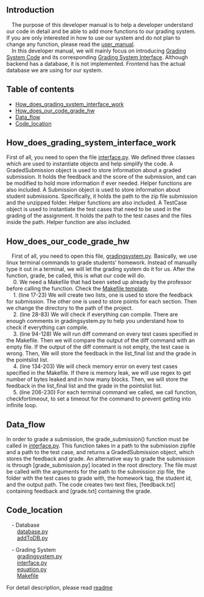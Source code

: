 ## Introduction
&emsp;The purpose of this developer manual is to help a developer understand our code in detail and be able to add more functions to our grading system. 
If you are only interested in how to use our system and do not plan to change any function, please read the [user_manual](User_manual).  
&emsp;In this developer manual, we will mainly focus on introducing [Grading System Code](TestCases/GradingInterface/gradingsystem.py) and its 
corresponding [Grading System Interface](TestCases/GradingInterface/interface.py). Although backend has a database, it is not implemented. Frontend has the actual
database we are using for our system.

## Table of contents
* [How_does_grading_system_interface_work](#How_does_grading_system_interface_work)
* [How_does_our_code_grade_hw](#How_does_our_code_grade_hw)
* [Data_flow](#Data_flow)
* [Code_location](#Code_location)

## How_does_grading_system_interface_work
First of all, you need to open the file [interface.py](TestCases/GradingInterface/interface.py). We defined three classes which are used to instantiate objects and help simplify the code. 
A GradedSubmission object is used to store information about a graded submission. It holds the feedback and the score of the submission, and can be modified to hold more information if ever needed. Helper functions are also included.
A Submission object is used to store information about student submissions. Specifically, it holds the path to the zip file submission and the unzipped folder. Helper functions are also included. 
A TestCase object is used to instantiate the test cases that need to be used in the grading of the assignment. It holds the path to the test cases and the files inside the path. Helper function are also included.  

## How_does_our_code_grade_hw
&emsp;First of all, you need to open this file, [gradingsystem.py](TestCases/GradingInterface/gradingsystem.py). Basically, we use linux terminal commands to grade students' homework. Instead of manually type it out in a terminal, we will let the grading system do it for us. After the function, grade, be called, this is what our code will do.  
&emsp; 0. We need a Makefile that had been seted up already by the professor before calling the function. Check the [Makefile template](grading_system_helper/Makefile).    
&emsp; 1. (line 17-23) We will create two lists, one is used to store the feedback for submission. The other one is used to store points for each section. 
Then we change the directory to the path of the project.  
&emsp; 2. (line 28-83) We will check if everything can compile. There are enough comments in gradingsystem.py to help you understand how to check if everything can compile.  
&emsp; 3. (line 94-128) We will run diff command on every test cases specified in the Makefile. Then we will compare the output of the diff command with an empty file. If the output of the diff commant is not empty, the test case is wrong. Then, We will store the feedback in the list_final list and the grade in the pointslist list.  
&emsp; 4. (line 134-203) We will check memory error on every test cases specified in the Makefile. If there is memory leak, we will use regex to get number of bytes leaked and in how many blocks. Then, we will store the feedback in the list_final list and the grade in the pointslist list.  
&emsp; 5. (line 206-230) For each terminal command we called, we call function, checkfortimeout, to set a timeout for the command to prevent getting into infinite loop.

## Data_flow
In order to grade a submission, the grade_submission() function must be called in [interface.py](TestCases/GradingInterface/interface.py). 
This function takes in a path to the submission zipfile and a path to the test case, and returns a GradedSubmission object, which stores the feedback and grade.
An alternative way to grade the submission is through [grade_submission.py] located in the root directory. The file must be called with the arguments for the path to the submission zip file, the folder with the test cases to grade with, the homework tag, the student id, and the output path. The code creates two text files, [feedback.txt] containing feedback and [grade.txt] containing the grade.

## Code_location
&emsp;- Database  
&emsp;&emsp;[database.py](databasefiles/database.py)  
&emsp;&emsp;[addToDB.py](databasefiles/addToDB.py)  

&emsp;- Grading System  
&emsp;&emsp;[gradingsystem.py](TestCases/GradingInterface/gradingsystem.py)  
&emsp;&emsp;[interface.py](TestCases/GradingInterface/interface.py)  
&emsp;&emsp;[equation.py](TestCases/GradingInterface/equation.py)  
&emsp;&emsp;[Makefile](grading_system_helper/Makefile)  

For detail description, please read [readme](README.md)
